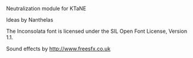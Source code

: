 Neutralization module for KTaNE

Ideas by Nanthelas

The Inconsolata font is licensed under the SIL Open Font License, Version 1.1.

Sound effects by http://www.freesfx.co.uk
